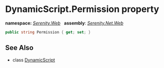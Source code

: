 # DynamicScript.Permission property
**namespace:** *[Serenity.Web](../../README.md#serenity.web-namespace)*   **assembly**: *[Serenity.Net.Web](../../README.md)*

```csharp
public string Permission { get; set; }
```

## See Also

* class [DynamicScript](../DynamicScript.md)